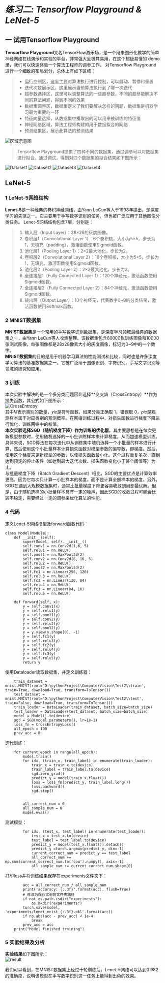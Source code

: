 # *练习二: Tensorflow Playground & LeNet-5*

## **一 试用Tensorflow Playground**

**Tensorflow Playground**又名TensorFlow游乐场，是一个用来图形化教学的简单神经网络在线演示和实验的平台，非常强大且极其易用，在这个超级易懂的 demo 里，我们可以快速体验一个算法工程师的调参工作。
对Tensorflow Playground进行一个细致的布局划分，总体上有如下区域：  
> - 运行控制区，这里主要对算法执行进行控制，可以启动、暂停和重置
> - 迭代次数展示区，这里展示当前算法执行到了哪一次迭代
> - 超参数选择区，这里可以调整算法的一些超参数，不同的超参能解决不同的算法问题，得到不同的效果
> - 数据集调整区，数据集定义了我们要解决怎样的问题，数据集是机器学习最为重要的一环
> - 特征向量选择，从数据集中攫取出的可以用来被训练的特征值
> - 神经网络区域，算法工程师构建的用于数据拟合的网络
> - 预测结果区，展示此算法的预测结果  

![区域示意图](image/Tensorflow.png)

> Tensorflow Playground提供了四种不同的数据集，通过调参可以对数据集进行拟合。通过调试，得到对四个数据集的拟合结果如下图所示：  

![Dataset1](image/1.png)
![Dataset2](image/2.png)
![Dataset3](image/3.png)
![Dataset4](image/4.png)


## **LeNet-5**
### 1 LeNet-5网络结构
**Lenet-5**是一种经典的卷积神经网络，由Yann LeCun等人于1998年提出，是深度学习的先驱之一。它主要用于手写数字识别的任务，但也被广泛应用于其他图像分类任务。
Lenet-5网络结构包含7层，分别是：
> 1. 输入层（Input Layer）：28×28的灰度图像。
> 2. 卷积层1（Convolutional Layer 1）：6个卷积核，大小为5×5，步长为1，无填充（padding），激活函数使用Sigmoid函数。
> 3. 池化层1（Pooling Layer 1）：2×2最大池化，步长为2。
> 4. 卷积层2（Convolutional Layer 2）：16个卷积核，大小为5×5，步长为1，无填充，激活函数使用Sigmoid函数。
> 5. 池化层2（Pooling Layer 2）：2×2最大池化，步长为2。
> 6. 全连接层1（Fully Connected Layer 1）：120个神经元，激活函数使用Sigmoid函数。
> 7. 全连接层2（Fully Connected Layer 2）：84个神经元，激活函数使用Sigmoid函数。
> 8. 输出层（Output Layer）：10个神经元，代表数字0~9的分类结果，激活函数使用Softmax函数。  
### 2 MNIST数据集
**MNIST数据集**是一个常用的手写数字识别数据集，是深度学习领域最经典的数据集之一，由Yann LeCun等人收集整理。该数据集包含60000张训练图像和10000张测试图像，每张图像都是28x28像素大小的灰度图像，标记为0~9中的一个数字。  
**MNIST数据集**的目的是用于机器学习算法的性能测试和比较，同时也是许多深度学习算法的基准数据集之一。它被广泛用于图像识别、字符识别、手写文字识别等领域的研究和应用。
### 3 训练
本次实验中解决的是一个多分类问题因此选择**交叉熵（CrossEntropy）**作为损失函数，其公式如下图所示：  
![CrossEntropy](image/CrossEntropy.png#pic_center)  
其中𝑀表示类别的数量，𝑦𝑖𝑐是符号函数，如果分类正确取 1，错误取 0，𝑝𝑖𝑐是观测样本属于对应类别的预测概率。在网络训练过程中，对损失函数进行梯度下降进行优化，训练网络中的权值。  
**本次实验选择SGD（随机梯度下降）作为训练的优化器**，其主要思想是在每次更新模型参数时，使用随机选择的一小批训练样本来计算梯度，从而加速模型训练。  
具体来说，SGD算法在每次迭代中从训练集中随机选择一个小批量的样本进行计算，然后使用这个小批量样本计算损失函数对模型参数的偏导数，即梯度。然后，使用这个梯度来更新模型的参数，以使损失函数最小化。这个过程重复多次，直到达到预定的停止条件（如达到最大迭代次数、损失函数变化小于某个阈值等）为止。  
与批量梯度下降（Batch Gradient Descent）相比，SGD的主要优点是计算效率更高，因为它每次只计算一小批样本的梯度，而不是计算全部样本的梯度。另外，SGD在遇到大规模数据集时，通常比批量梯度下降更容易收敛到局部最优解。但是，由于随机选择的小批量样本具有一定的噪声，因此SGD的收敛过程可能会比较不稳定，需要经过一定的调参来优化算法的性能。
### 4 代码
定义Lenet-5网络模型及forward函数代码：  
~~~
class Model(Module):
    def __init__(self):
        super(Model, self).__init__()
        self.conv1 = nn.Conv2d(1,6, 5)
        self.relu1 = nn.ReLU()
        self.pool1 = nn.MaxPool2d(2)
        self.conv2 = nn.Conv2d(6, 16, 5)
        self.relu2 = nn.ReLU()
        self.pool2 = nn.MaxPool2d(2)
        self.fc1 = nn.Linear(256, 120)
        self.relu3 = nn.ReLU()
        self.fc2 = nn.Linear(120, 84)
        self.relu4 = nn.ReLU()
        self.fc3 = nn.Linear(84, 10)
        self.relu5 = nn.ReLU()

    def forward(self, x):
        y = self.conv1(x)
        y = self.relu1(y)
        y = self.pool1(y)
        y = self.conv2(y)
        y = self.relu2(y)
        y = self.pool2(y)
        y = y.view(y.shape[0], -1)
        y = self.fc1(y)
        y = self.relu3(y)
        y = self.fc2(y)
        y = self.relu4(y)
        y = self.fc3(y)
        y = self.relu5(y)
        return y
~~~
使用Dataloader读取数据集，并定义训练器：
~~~
    train_dataset = mnist.MNIST(root='D:\pythonProject\ComputerVision\Test2\\train', train=True, download=True, transform=ToTensor())
    test_dataset = mnist.MNIST(root='D:\pythonProject\ComputerVision\Test2\\test', train=False, download=True, transform=ToTensor())
    train_loader = DataLoader(train_dataset, batch_size=batch_size)
    test_loader = DataLoader(test_dataset, batch_size=batch_size)
    model = Model().to(device)
    sgd = SGD(model.parameters(), lr=1e-1)
    loss_fn = CrossEntropyLoss()
    all_epoch = 100
    prev_acc = 0
~~~
迭代训练：
~~~
    for current_epoch in range(all_epoch):
        model.train()
        for idx, (train_x, train_label) in enumerate(train_loader):
            train_x = train_x.to(device)
            train_label = train_label.to(device)
            sgd.zero_grad()
            predict_y = model(train_x.float())
            loss = loss_fn(predict_y, train_label.long())
            loss.backward()
            sgd.step()
        
        
        all_correct_num = 0
        all_sample_num = 0
        model.eval()
~~~
测试模型：
~~~
        for idx, (test_x, test_label) in enumerate(test_loader):
            test_x = test_x.to(device)
            test_label = test_label.to(device)
            predict_y = model(test_x.float()).detach()
            predict_y =torch.argmax(predict_y, dim=-1)
            current_correct_num = predict_y == test_label
            all_correct_num += np.sum(current_correct_num.to('cpu').numpy(), axis=-1)
            all_sample_num += current_correct_num.shape[0]
~~~
打印loss并将训练结果保存在experiments文件夹下：
~~~
        acc = all_correct_num / all_sample_num
        print('accuracy: {:.3f}'.format(acc), flush=True)
        # 修改为保存实验的文件夹路径
        if not os.path.isdir("experiments"):
            os.mkdir("experiments")
        torch.save(model, 'experiments/lenet_mnist_{:.3f}.pkl'.format(acc))
        if np.abs(acc - prev_acc) < 1e-4:
            break
        prev_acc = acc
    print("Model finished training")
~~~
### 5 实验结果及分析
**实验结果**如下图所示：  
![result](image/result.png)  

我们可以看到，在MNIST数据集上经过十轮训练后，Lenet-5网络可以达到0.982的准确度，说明该模型在手写数字识别这一任务上能得到出色的效果。




